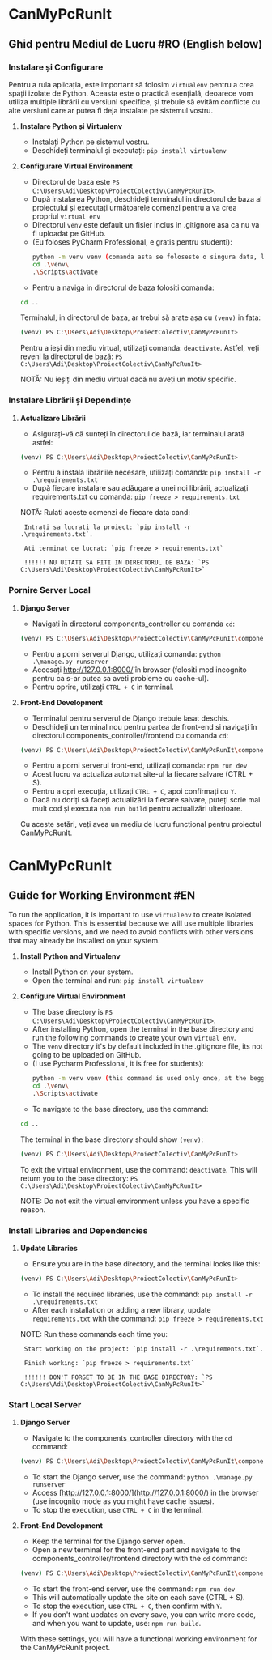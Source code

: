 # CanMyPcRunIt 

## Ghid pentru Mediul de Lucru #RO (English below)

### Instalare și Configurare 

Pentru a rula aplicația, este important să folosim `virtualenv` pentru a crea spații izolate de Python. Aceasta este o practică esențială, deoarece vom utiliza multiple librării cu versiuni specifice, și trebuie să evităm conflicte cu alte versiuni care ar putea fi deja instalate pe sistemul vostru.

1. **Instalare Python și Virtualenv**
   - Instalați Python pe sistemul vostru.
   - Deschideți terminalul și executați: `pip install virtualenv`

2. **Configurare Virtual Environment**
   - Directorul de baza este `PS C:\Users\Adi\Desktop\ProiectColectiv\CanMyPcRunIt>`.
   - După instalarea Python, deschideți terminalul in directorul de baza al proiectului și executați următoarele comenzi pentru a va crea propriul `virtual env`
   - Directorul `venv` este default un fisier inclus in .gitignore asa ca nu va fi uploadat pe GitHub.
   - (Eu foloses PyCharm Professional, e gratis pentru studenti):
     ```bash
     python -m venv venv (comanda asta se foloseste o singura data, la inceput, dupa o sa aveti fisierul venv creat si va fi nevoie numai de urmatoarele doua comenzi)
     cd .\venv\
     .\Scripts\activate
     ```
   - Pentru a naviga in directorul de baza folositi comanda:
    ```bash
    cd ..
    ```

   Terminalul, in directorul de baza, ar trebui să arate așa cu `(venv)` in fata:
   ```bash
   (venv) PS C:\Users\Adi\Desktop\ProiectColectiv\CanMyPcRunIt>
    ```
    Pentru a ieși din mediu virtual, utilizați comanda: `deactivate`. Astfel, veți reveni la directorul de bază: `PS C:\Users\Adi\Desktop\ProiectColectiv\CanMyPcRunIt>`

    NOTĂ: Nu ieșiți din mediu virtual dacă nu aveți un motiv specific.

### Instalare Librării și Dependințe

1. **Actualizare Librării**
   - Asigurați-vă că sunteți în directorul de bază, iar terminalul arată astfel:
    ```bash
   (venv) PS C:\Users\Adi\Desktop\ProiectColectiv\CanMyPcRunIt>
    ```
   - Pentru a instala librăriile necesare, utilizați comanda: `pip install -r .\requirements.txt`
   - După fiecare instalare sau adăugare a unei noi librării, actualizați requirements.txt cu comanda: `pip freeze > requirements.txt`


    NOTĂ: Rulati aceste comenzi de fiecare data cand:
    
        Intrati sa lucrati la proiect: `pip install -r .\requirements.txt`.
        
        Ati terminat de lucrat: `pip freeze > requirements.txt` 

        !!!!!! NU UITATI SA FITI IN DIRECTORUL DE BAZA: `PS C:\Users\Adi\Desktop\ProiectColectiv\CanMyPcRunIt>` 


### Pornire Server Local

1. **Django Server**
   - Navigați în directorul components_controller cu comanda `cd`:
    ```bash
    (venv) PS C:\Users\Adi\Desktop\ProiectColectiv\CanMyPcRunIt\components_controller>
    ```
   - Pentru a porni serverul Django, utilizați comanda: `python .\manage.py runserver`
   - Accesați http://127.0.0.1:8000/ în browser (folositi mod incognito pentru ca s-ar putea sa aveti probleme cu cache-ul).
   - Pentru oprire, utilizați `CTRL + C` in terminal.
2. **Front-End Development**
   - Terminalul pentru serverul de Django trebuie lasat deschis.
   - Deschideți un terminal nou pentru partea de front-end si navigați în directorul components_controller/frontend cu comanda `cd`:
    ```bash
    (venv) PS C:\Users\Adi\Desktop\ProiectColectiv\CanMyPcRunIt\components_controller\frontend>
    ```
   - Pentru a porni serverul front-end, utilizați comanda: `npm run dev`
   - Acest lucru va actualiza automat site-ul la fiecare salvare (CTRL + S).
   - Pentru a opri execuția, utilizați `CTRL + C`, apoi confirmați cu `Y`.
   - Dacă nu doriți să faceți actualizări la fiecare salvare, puteți scrie mai mult cod și executa `npm run build` pentru actualizări ulterioare.

    Cu aceste setări, veți avea un mediu de lucru funcțional pentru proiectul CanMyPcRunIt.



# CanMyPcRunIt 

## Guide for Working Environment #EN

To run the application, it is important to use `virtualenv` to create isolated spaces for Python. This is essential because we will use multiple libraries with specific versions, and we need to avoid conflicts with other versions that may already be installed on your system.

1. **Install Python and Virtualenv**
   - Install Python on your system.
   - Open the terminal and run: `pip install virtualenv`

2. **Configure Virtual Environment**
   - The base directory is `PS C:\Users\Adi\Desktop\ProiectColectiv\CanMyPcRunIt>`.
   - After installing Python, open the terminal in the base directory and run the following commands to create your own `virtual env`. 
   - The `venv` directory it's by default included in the .gitignore file, its not going to be uploaded on GitHub.
   - (I use Pycharm Professional, it is free for students):
     ```bash
     python -m venv venv (this command is used only once, at the begging, after that you will have the venv folder created and you will need only the following two commands)
     cd .\venv\
     .\Scripts\activate
     ```
   - To navigate to the base directory, use the command:
    ```bash
    cd ..
    ```

   The terminal in the base directory should show `(venv)`:
   ```bash
   (venv) PS C:\Users\Adi\Desktop\ProiectColectiv\CanMyPcRunIt>
    ```
    To exit the virtual environment, use the command: `deactivate`. This will return you to the base directory: `PS C:\Users\Adi\Desktop\ProiectColectiv\CanMyPcRunIt>`

    NOTE: Do not exit the virtual environment unless you have a specific reason.

### Install Libraries and Dependencies

1. **Update Libraries**
   - Ensure you are in the base directory, and the terminal looks like this:
    ```bash
   (venv) PS C:\Users\Adi\Desktop\ProiectColectiv\CanMyPcRunIt>
    ```
   - To install the required libraries, use the command: `pip install -r .\requirements.txt`
   - After each installation or adding a new library, update `requirements.txt` with the command: `pip freeze > requirements.txt`

   NOTE: Run these commands each time you:
    
        Start working on the project: `pip install -r .\requirements.txt`.
        
        Finish working: `pip freeze > requirements.txt` 

        !!!!!! DON'T FORGET TO BE IN THE BASE DIRECTORY: `PS C:\Users\Adi\Desktop\ProiectColectiv\CanMyPcRunIt>` 


### Start Local Server

1. **Django Server**
   - Navigate to the components_controller directory with the `cd` command:
    ```bash
    (venv) PS C:\Users\Adi\Desktop\ProiectColectiv\CanMyPcRunIt\components_controller>
    ```
   - To start the Django server, use the command: `python .\manage.py runserver`
   - Access [http://127.0.0.1:8000/](http://127.0.0.1:8000/) in the browser (use incognito mode as you might have cache issues).
   - To stop the execution, use `CTRL + C` in the terminal.
2. **Front-End Development**
   - Keep the terminal for the Django server open.
   - Open a new terminal for the front-end part and navigate to the components_controller/frontend directory with the `cd` command:
    ```bash
    (venv) PS C:\Users\Adi\Desktop\ProiectColectiv\CanMyPcRunIt\components_controller\frontend>
    ```
   - To start the front-end server, use the command: `npm run dev`
   - This will automatically update the site on each save (CTRL + S).
   - To stop the execution, use `CTRL + C`, then confirm with `Y`.
   - If you don't want updates on every save, you can write more code, and when you want to update, use: `npm run build`. 

   With these settings, you will have a functional working environment for the CanMyPcRunIt project.
